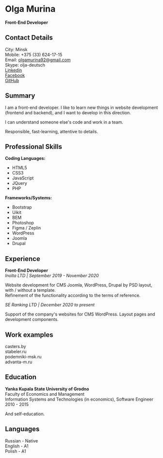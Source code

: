 # Olga Murina #

**Front-End Developer**

## Contact Details ##

City: Minsk \
Mobile: +375 (33) 624-17-15 \
Email: olgamurina92@gmail.com \
Skype: olja-deutsch \
[Linkedin](https://www.linkedin.com/in/olgamurina/) \
[Facebook](https://www.facebook.com/oljamurina/) \
[GitHub](https://github.com/olja-deutsch)

## Summary ##

I am a front-end developer. I like to learn new things in website development (frontend and backend), and I want to develop in this direction.

I can understand someone else's code and work in a team.

Responsible, fast-learning, attentive to details.

## Professional Skills ##

**Coding Languages:**
* HTML5
* CSS3
* JavaScript
* JQuery
* PHP

**Frameworks/Systems:**
* Bootstrap
* Uikit
* BEM
* Photoshop
* Figma / Zeplin
* WordPress
* Joomla
* Drupal

## Experience ##

**Front-End Developer** \
*Inolta LTD | September 2019 - November 2020*

Website development for CMS Joomla, WordPress, Drupal by PSD layout, with / without a template. \
Refinement of the functionality according to the terms of reference.

*SE Ranking LTD | December 2020 to present*

Support of the company's websites for CMS WordPress. Layout pages and development components.

## Work examples ##

casters.by \
stabeler.ru \
podemniki-msk.ru \
advanta-m.ru

## Education ##

**Yanka Kupala State University of Grodno** \
Faculty of Economics and Management \
Information Systems and Technologies (in economics), Software Engineer \
2010 - 2015

And self-education.

## Languages ##

Russian - Native \
English - A1 \
Polish - A1
